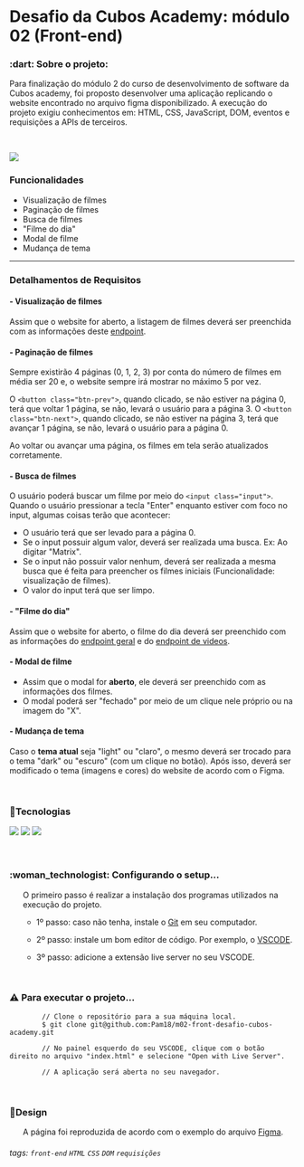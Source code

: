 # Desafio da Cubos Academy: módulo 02 (Front-end)

<h3> :dart: Sobre o projeto: </h3>

<p> Para finalização do módulo 2 do curso de desenvolvimento de software da Cubos academy, foi proposto desenvolver uma aplicação replicando o website encontrado no arquivo figma disponibilizado. A execução do projeto exigiu conhecimentos em: HTML, CSS, JavaScript, DOM, eventos e requisições a APIs de terceiros.</p>

<br/>

![](https://i.imgur.com/xG74tOh.png)

### Funcionalidades 
 - Visualização de filmes
 - Paginação de filmes
 - Busca de filmes
 - "Filme do dia"
 - Modal de filme
 - Mudança de tema

<hr/>

### Detalhamentos de Requisitos
#### - Visualização de filmes
Assim que o website for aberto, a listagem de filmes deverá ser preenchida com as informações deste [endpoint](https://tmdb-proxy.cubos-academy.workers.dev/3/discover/movie?language=pt-BR&include_adult=false).

#### - Paginação de filmes
Sempre existirão 4 páginas (0, 1, 2, 3) por conta do número de filmes em média ser 20 e, o website sempre irá mostrar no máximo 5 por vez.

O `<button class="btn-prev">`, quando clicado, se não estiver na página 0, terá que voltar 1 página, se não, levará o usuário para a página 3.
O `<button class="btn-next">`, quando clicado, se não estiver na página 3, terá que avançar 1 página, se não, levará o usuário para a página 0.

Ao voltar ou avançar uma página, os filmes em tela serão atualizados corretamente.

#### - Busca de filmes
O usuário poderá buscar um filme por meio do `<input class="input">`.
Quando o usuário pressionar a tecla "Enter" enquanto estiver com foco no input, algumas coisas terão que acontecer:
- O usuário terá que ser levado para a página 0.
- Se o input possuir algum valor, deverá ser realizada uma busca. Ex: Ao digitar "Matrix".
- Se o input não possuir valor nenhum, deverá ser realizada a mesma busca que é feita para preencher os filmes iniciais (Funcionalidade: visualização de filmes).
- O valor do input terá que ser limpo.

#### - "Filme do dia"
Assim que o website for aberto, o filme do dia deverá ser preenchido com as informações do [endpoint geral](https://tmdb-proxy.cubos-academy.workers.dev/3/movie/436969?language=pt-BR) e do [endpoint de videos](https://tmdb-proxy.cubos-academy.workers.dev/3/movie/436969/videos?language=pt-BR).

#### - Modal de filme
- Assim que o modal for **aberto**, ele deverá ser preenchido com as informações dos filmes.
- O modal poderá ser "fechado" por meio de um clique nele próprio ou na imagem do "X".

#### - Mudança de tema
Caso o **tema atual** seja "light" ou "claro", o mesmo deverá ser trocado para o tema "dark" ou "escuro" (com um clique no botão). Após isso, deverá ser modificado o tema (imagens e cores) do website de acordo com o Figma.


</br>

<h3>🔨Tecnologias</h3> 
<div>
  <img src="https://img.shields.io/badge/HTML5-E34F26?style=for-the-badge&logo=html5&logoColor=white" target="_blank">
  <img src="https://img.shields.io/badge/CSS3-1572B6?style=for-the-badge&logo=css3&logoColor=white" target="_blank">
  <img src="https://img.shields.io/badge/JavaScript-323330?style=for-the-badge&logo=javascript&logoColor=F7DF1E" target="_blank">
</div>

</br>

</br>
<h3>:woman_technologist: <b> Configurando o setup... </b></br></h3>
<ul>O primeiro passo é realizar a instalação dos programas utilizados na execução do projeto.
    <ul><li> 1º passo: caso não tenha, instale o <a href="https://git-scm.com/">Git</a> em seu computador. </li></ul>    
    <ul><li> 2º passo: instale um bom editor de código. Por exemplo, o <a href="https://code.visualstudio.com/">VSCODE</a>.</li></ul>
    <ul><li> 3º passo: adicione a extensão live server no seu VSCODE. </li></ul>
</ul>
  
</br>

### :warning: Para executar o projeto...
            // Clone o repositório para a sua máquina local.
            $ git clone git@github.com:Pam18/m02-front-desafio-cubos-academy.git
             
            // No painel esquerdo do seu VSCODE, clique com o botão direito no arquivo "index.html" e selecione "Open with Live Server".
            
            // A aplicação será aberta no seu navegador.
  
</br>
  
<h3>🎨Design</h3>

<ul>A página foi reproduzida de acordo com o exemplo do arquivo <a href="https://www.figma.com/file/AL6hZ3Lq16Uj8mw1o4BzAK/Desafio-front-academy-2?node-id=0%3A1">Figma</a>.</ul>

###### tags: `front-end` `HTML` `CSS` `DOM` `requisições`
